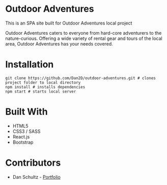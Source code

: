 # Outdoor Adventures
This is an SPA site built for Outdoor Adventures local project

Outdoor Adventures caters to everyone from hard-core adventurers to the nature-curious.
Offering a wide variety of rental gear and tours of the local area, Outdoor Adventures has your needs covered.

# Installation
```
git clone https://github.com/Dan2D/outdoor-adventures.git # clones project folder to local directory
npm install # installs dependencies
npm start # starts local server
```
# Built With
- HTML5
- CSS3 / SASS
- React.js
- Bootstrap

# Contributors
- Dan Schultz - [Portfolio](https://www.danschultz.dev)
